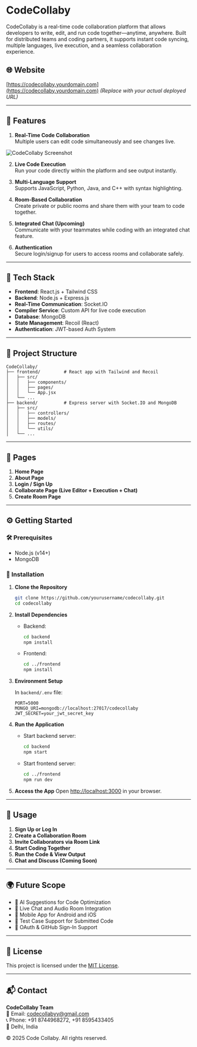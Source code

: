 # CodeCollaby

CodeCollaby is a real-time code collaboration platform that allows developers to write, edit, and run code together—anytime, anywhere. Built for distributed teams and coding partners, it supports instant code syncing, multiple languages, live execution, and a seamless collaboration experience.

## 🌐 Website

[https://codecollaby.yourdomain.com](https://codecollaby.yourdomain.com) *(Replace with your actual deployed URL)*

---

## 🚀 Features

1. **Real-Time Code Collaboration**  
   Multiple users can edit code simultaneously and see changes live.

<!-- Example image from Google Drive -->
![CodeCollaby Screenshot](https://drive.google.com/file/d/12A-Z7-FJMxfsul7_rH9GMaJHRoe2egI_/view?usp=drive_link)

2. **Live Code Execution**  
   Run your code directly within the platform and see output instantly.

3. **Multi-Language Support**  
   Supports JavaScript, Python, Java, and C++ with syntax highlighting.

4. **Room-Based Collaboration**  
   Create private or public rooms and share them with your team to code together.

5. **Integrated Chat (Upcoming)**  
   Communicate with your teammates while coding with an integrated chat feature.

6. **Authentication**  
   Secure login/signup for users to access rooms and collaborate safely.

---

## 🧠 Tech Stack

- **Frontend**: React.js + Tailwind CSS  
- **Backend**: Node.js + Express.js  
- **Real-Time Communication**: Socket.IO  
- **Compiler Service**: Custom API for live code execution  
- **Database**: MongoDB  
- **State Management**: Recoil (React)  
- **Authentication**: JWT-based Auth System

---

## 📁 Project Structure

```
CodeCollaby/
├── frontend/         # React app with Tailwind and Recoil
│   ├── src/
│   │   ├── components/
│   │   ├── pages/
│   │   └── App.jsx
│   └── ...
├── backend/          # Express server with Socket.IO and MongoDB
│   ├── src/
│   │   ├── controllers/
│   │   ├── models/
│   │   ├── routes/
│   │   └── utils/
│   └── ...
```

---

## 📸 Pages

1. **Home Page**
2. **About Page**
3. **Login / Sign Up**
4. **Collaborate Page (Live Editor + Execution + Chat)**
5. **Create Room Page**

---

## ⚙️ Getting Started

### 🛠 Prerequisites

- Node.js (v14+)
- MongoDB

### 🧩 Installation

1. **Clone the Repository**
   ```bash
   git clone https://github.com/yourusername/codecollaby.git
   cd codecollaby
   ```

2. **Install Dependencies**

   - Backend:
     ```bash
     cd backend
     npm install
     ```

   - Frontend:
     ```bash
     cd ../frontend
     npm install
     ```

3. **Environment Setup**

   In `backend/.env` file:
   ```env
   PORT=5000
   MONGO_URI=mongodb://localhost:27017/codecollaby
   JWT_SECRET=your_jwt_secret_key
   ```

4. **Run the Application**

   - Start backend server:
     ```bash
     cd backend
     npm start
     ```

   - Start frontend server:
     ```bash
     cd ../frontend
     npm run dev
     ```

5. **Access the App**
   Open [http://localhost:3000](http://localhost:3000) in your browser.

---

## 🔐 Usage

1. **Sign Up or Log In**
2. **Create a Collaboration Room**
3. **Invite Collaborators via Room Link**
4. **Start Coding Together**
5. **Run the Code & View Output**
6. **Chat and Discuss (Coming Soon)**

---

## 🌍 Future Scope

- 🧠 AI Suggestions for Code Optimization
- 💬 Live Chat and Audio Room Integration
- 📱 Mobile App for Android and iOS
- 🧪 Test Case Support for Submitted Code
- 🔐 OAuth & GitHub Sign-In Support

---


## 📜 License

This project is licensed under the [MIT License](LICENSE).

---

## 📬 Contact

**CodeCollaby Team**  
📧 Email: [codecollabyy@gmail.com](mailto:codecollabyy@gmail.com)  
📞 Phone: +91 8744968272, +91 8595433405  
📍 Delhi, India  

© 2025 Code Collaby. All rights reserved.
